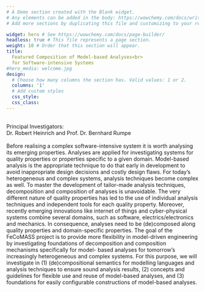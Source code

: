 ```yaml
---
# A Demo section created with the Blank widget.
# Any elements can be added in the body: https://wowchemy.com/docs/writing-markdown-latex/
# Add more sections by duplicating this file and customizing to your requirements.

widget: hero # See https://wowchemy.com/docs/page-builder/
headless: true # This file represents a page section.
weight: 10 # Order that this section will appear.
title: 
  Featured Composition of Model-based Analyses<br>
  for Software-intensive Systems
#hero_media: welcome.jpg
design:
  # Choose how many columns the section has. Valid values: 1 or 2.
  columns: '1'
  # Add custom styles
  css_style: 
  css_class:
---
```


<br>
Principal Investigators:<br>
Dr. Robert Heinrich and Prof. Dr. Bernhard Rumpe
<br><br>
Before realising a complex software-intensive system it is worth analysing its emerging properties. Analyses are applied for investigating systems for quality properties or properties specific to a given domain. Model-based analysis is the appropriate technique to do that early in development to avoid inappropriate design decisions and costly design flaws. For today’s heterogeneous and complex systems, analysis techniques become complex as well. To master the development of tailor-made analysis techniques, decomposition and composition of analyses is unavoidable. The very different nature of quality properties has led to the use of individual analysis techniques and independent tools for each quality property. Moreover, recently emerging innovations like internet of things and cyber-physical systems combine several domains, such as software, electrics/electronics and mechanics. In consequence, analyses need to be (de)composed along quality properties and domain-specific properties. The goal of the FeCoMASS project is to provide more flexibility in model-driven engineering by investigating foundations of decomposition and composition mechanisms specifically for model- based analyses for tomorrow’s increasingly heterogeneous and complex systems. For this purpose, we will investigate in (1) (de)compositional semantics for modelling languages and analysis techniques to ensure sound analysis results, (2) concepts and guidelines for flexible use and reuse of model-based analyses, and (3) foundations for easily configurable constructions of model-based analyses.
